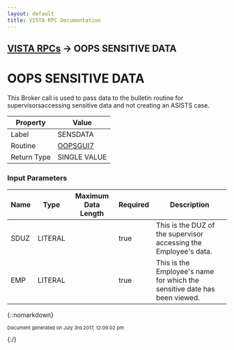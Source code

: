 ```yaml
---
layout: default
title: VISTA RPC Documentation
---
```


## [VISTA RPCs](TableOfContents) &#8594; OOPS SENSITIVE DATA
# OOPS SENSITIVE DATA

This Broker call is used to pass data to the bulletin routine for supervisorsaccessing sensitive data and not creating an ASISTS case. 

Property | Value
--- | ---
Label | SENSDATA
Routine | [OOPSGUI7](http://code.osehra.org/dox/Routine_OOPSGUI7_source.html)
Return Type | SINGLE VALUE


### Input Parameters

Name | Type | Maximum Data Length | Required | Description
--- | --- | --- | --- | ---
SDUZ | LITERAL |  | true | This is the DUZ of the supervisor accessing the Employee&#x27;s data.
EMP | LITERAL |  | true | This is the Employee&#x27;s name for which the sensitive date has been viewed.



{::nomarkdown} <br/><p style="font-size: 11px">Document generated on July 3rd 2017, 12:09:02 pm</p>{:/}